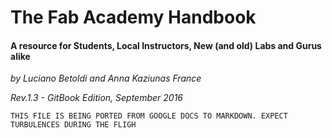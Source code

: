 # The Fab Academy Handbook

#### A resource for Students, Local Instructors, New (and old) Labs and Gurus alike

*by Luciano Betoldi and Anna Kaziunas France*

*Rev.1.3 - GitBook Edition, September 2016*

`THIS FILE IS BEING PORTED FROM GOOGLE DOCS TO MARKDOWN. EXPECT TURBULENCES DURING THE FLIGH`